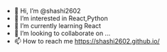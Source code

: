 - 👋 Hi, I’m @shashi2602
- 👀 I’m interested in React,Python
- 🌱 I’m currently learning React
- 💞️ I’m looking to collaborate on ...
- 📫 How to reach me https://shashi2602.github.io/

<!---
shashi2602/shashi2602 is a ✨ special ✨ repository because its `README.md` (this file) appears on your GitHub profile.
You can click the Preview link to take a look at your changes.
--->
